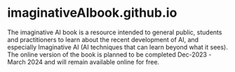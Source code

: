 # imaginativeAIbook.github.io
The imaginative AI book is a resource intended to general public, students and practitioners to learn about the recent development of AI, and especially Imaginative AI (AI techniques that can learn beyond what it sees). The online version of the book is planned to be completed  Dec-2023 -March 2024 and will remain available online for free.

